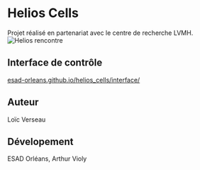 Helios Cells
===

Projet réalisé en partenariat avec le centre de recherche LVMH. 
![Helios rencontre](Phase-de--rencontre/Helios-rencontre30-3-2015-à-14h56min.jpg)

Interface de contrôle 
---
[esad-orleans.github.io/helios_cells/interface/](http://esad-orleans.github.io/helios_cells/interface/)

Auteur
---

Loïc Verseau

Dévelopement
---

ESAD Orléans, Arthur Violy


